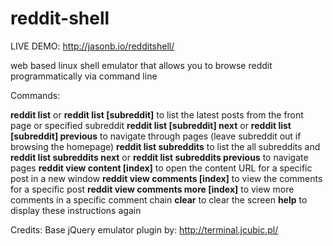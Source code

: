 # reddit-shell

LIVE DEMO: http://jasonb.io/redditshell/

web based linux shell emulator that allows you to browse reddit programmatically via command line

Commands:

**reddit list** or **reddit list [subreddit]** to list the latest posts from the front page or specified subreddit
**reddit list [subreddit] next** or **reddit list [subreddit] previous** to navigate through pages (leave subreddit out if browsing the homepage)
**reddit list subreddits** to list the all subreddits and **reddit list subreddits next** or **reddit list subreddits previous** to navigate pages
**reddit view content [index]** to open the content URL for a specific post in a new window
**reddit view comments [index]** to view the comments for a specific post
**reddit view comments more [index]** to view more comments in a specific comment chain
**clear** to clear the screen
**help** to display these instructions again

Credits: Base jQuery emulator plugin by: http://terminal.jcubic.pl/
